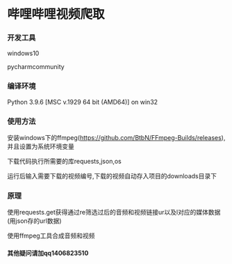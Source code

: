 # 哔哩哔哩视频爬取
### 开发工具
windows10

pycharmcommunity

### 编译环境
Python 3.9.6 [MSC v.1929 64 bit (AMD64)] on win32

### 使用方法

安装windows下的ffmpeg(https://github.com/BtbN/FFmpeg-Builds/releases), 并且设置为系统环境变量

下载代码执行所需要的库requests,json,os

运行后输入需要下载的视频编号,下载的视频自动存入项目的downloads目录下

### 原理

使用requests.get获得通过re筛选过后的音频和视频链接ur以及l对应的媒体数据	(用json存的url数据)

使用ffmpeg工具合成音频和视频

#### 其他疑问请加qq1406823510



